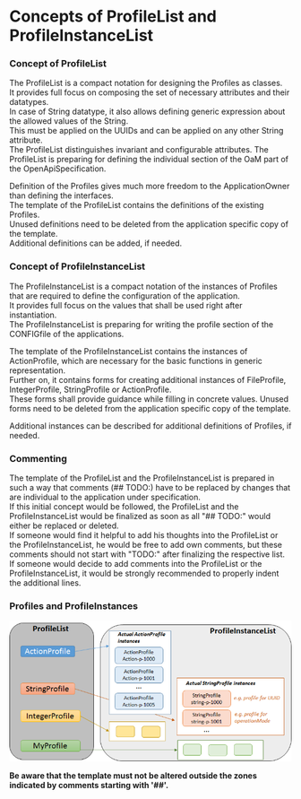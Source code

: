 # Concepts of ProfileList and ProfileInstanceList 


### Concept of ProfileList

The ProfileList is a compact notation for designing the Profiles as classes.  
It provides full focus on composing the set of necessary attributes and their datatypes.  
In case of String datatype, it also allows defining generic expression about the allowed values of the String.  
This must be applied on the UUIDs and can be applied on any other String attribute.  
The ProfileList distinguishes invariant and configurable attributes.
The ProfileList is preparing for defining the individual section of the OaM part of the OpenApiSpecification.  

Definition of the Profiles gives much more freedom to the ApplicationOwner than defining the interfaces.  
The template of the ProfileList contains the definitions of the existing Profiles.  
Unused definitions need to be deleted from the application specific copy of the template.  
Additional definitions can be added, if needed.  


### Concept of ProfileInstanceList

The ProfileInstanceList is a compact notation of the instances of Profiles that are required to define the configuration of the application.  
It provides full focus on the values that shall be used right after instantiation.  
The ProfileInstanceList is preparing for writing the profile section of the CONFIGfile of the applications. 

The template of the ProfileInstanceList contains the instances of ActionProfile, which are necessary for the basic functions in generic representation.  
Further on, it contains forms for creating additional instances of FileProfile, IntegerProfile, StringProfile or ActionProfile.  
These forms shall provide guidance while filling in concrete values.
Unused forms need to be deleted from the application specific copy of the template.  

Additional instances can be described for additional definitions of Profiles, if needed.


### Commenting

The template of the ProfileList and the ProfileInstanceList is prepared in such a way that comments (## TODO:) have to be replaced by changes that are individual to the application under specification.  
If this initial concept would be followed, the ProfileList and the ProfileInstanceList would be finalized as soon as all "## TODO:" would either be replaced or deleted.  
If someone would find it helpful to add his thoughts into the ProfileList or the ProfileInstanceList, he would be free to add own comments, but these comments should not start with "TODO:" after finalizing the respective list.  
If someone would decide to add comments into the ProfileList or the ProfileInstanceList, it would be strongly recommended to properly indent the additional lines.


### Profiles and ProfileInstances

![Profiles and Instances](./pictures/ProfileAndInstance.png)  

**Be aware that the template must not be altered outside the zones indicated by comments starting with '##'.**   
